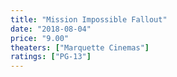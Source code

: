 ```yaml
---
title: "Mission Impossible Fallout"
date: "2018-08-04"
price: "9.00"
theaters: ["Marquette Cinemas"]
ratings: ["PG-13"]
---
```

